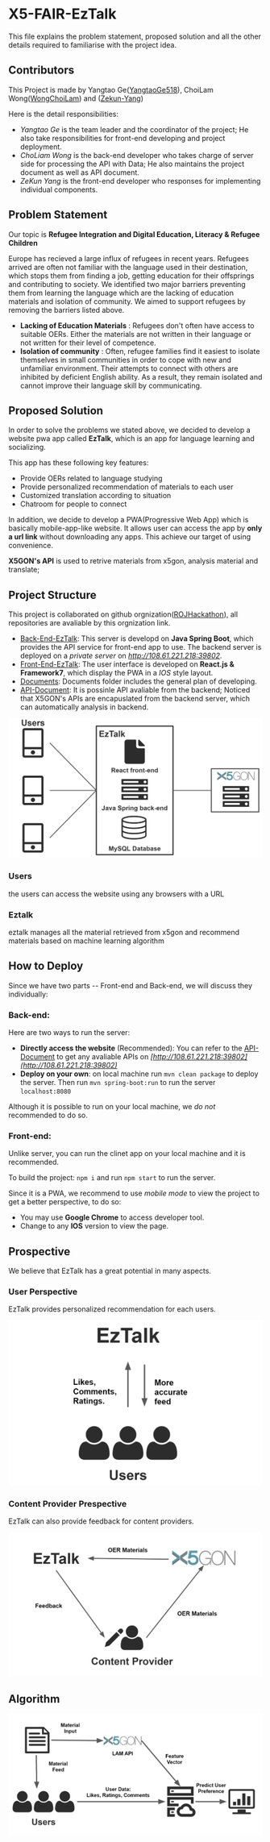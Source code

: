 # X5-FAIR-EzTalk
This file explains the problem statement, proposed solution and all the other details required to familiarise with the project idea.

## Contributors
This Project is made by Yangtao Ge([YangtaoGe518](https://github.com/YangtaoGe518)), ChoiLam Wong([WongChoiLam](https://github.com/WongChoiLam)) and ([Zekun-Yang](https://github.com/Zekun-Yang))

Here is the detail responsibilities:
* *Yangtao Ge* is the team leader and the coordinator of the project; He also take responsibilities for front-end developing and project deployment.
* *ChoLiam Wong* is the back-end developer who takes charge of server side for processing the API with Data; He also maintains the project document as well as API document.
* *ZeKun Yang* is the front-end developer who responses for implementing individual components.

## Problem Statement
Our topic is **Refugee Integration and Digital Education, Literacy & Refugee Children**

Europe has recieved a large influx of refugees in recent years. Refugees arrived are often not familiar with the language used in their destination, which stops them from finding a job, getting education for their offsprings and contributing to society. We identified two major barriers preventing them from learning the language which are the lacking of education materials and isolation of community. We aimed to support refugees by removing the barriers listed above.

* **Lacking of Education Materials** : Refugees don't often have access to suitable OERs. Either the materials are not written in their language or not written for their level of competence.
* **Isolation of community** : Often, refugee families find it easiest to isolate themselves in small communities in order to cope with new and unfamiliar environment. Their attempts to connect with others are inhibited by deficient English ability. As a result, they remain isolated and cannot improve their language skill by communicating.

## Proposed Solution
In order to solve the problems we stated above, we decided to develop a website pwa app called **EzTalk**, which is an app for language learning and socializing.

This app has these following key features:
* Provide OERs related to language studying
* Provide personalized recommendation of materials to each user
* Customized translation according to situation
* Chatroom for people to connect

In addition, we decide to develop a PWA(Progressive Web App) which is basically mobile-app-like website. It allows user can access the app by **only a url link** without downloading any apps.
This achieve our target of using convenience.

**X5GON's API** is used to retrive materials from x5gon, analysis material and translate;

## Project Structure
This project is collaborated on github orgnization([ROJHackathon](https://github.com/ROJHackathon)), all repositories are avaliable by this orgnization link.

* [Back-End-EzTalk](https://github.com/ROJHackathon/Back-end-EzTalk):
     This server is developd on **Java Spring Boot**, which provides the API service for front-end app to use. The backend server is deployed on a *private server* on *http://108.61.221.218:39802*. 
* [Front-End-EzTalk](https://github.com/ROJHackathon/Front-end-EzTalk):
    The user interface is developed on **React.js & Framework7**, which display the PWA in a *IOS* style layout.
* [Documents](https://github.com/ROJHackathon/Documents):
    Documents folder includes the general plan of developing.
* [API-Document](https://github.com/ROJHackathon/API-Documents):
    It is possinle API avaliable from the backend; Noticed that X5GON's APIs are encapuslated from the backend server, which can automatically analysis in backend.

![Structure](/assets/structure.png)

### Users
the users can access the website using any browsers with a URL
### Eztalk
eztalk manages all the material retrieved from x5gon and recommend materials based on machine learning algorithm




## How to Deploy 
Since we have two parts -- Front-end and Back-end, we will discuss they individually:
### Back-end:
Here are two ways to run the server:
* **Directly access the website** (Recommended): You can refer to the [API-Document](https://github.com/ROJHackathon/API-Documents) to get any avaliable APIs on *[http://108.61.221.218:39802](http://108.61.221.218:39802)* 
* **Deploy on your own**: on local machine run `mvn clean package` to deploy the server. Then run `mvn spring-boot:run` to run the server `localhost:8080`

Although it is possible to run on your local machine, we *do not* recommended to do so.

### Front-end:
Unlike server, you can run the clinet app on your local machine and it is recommended. 

To build the project: `npm i` and run `npm start` to run the server. 

Since it is a PWA, we recommend to use *mobile mode* to view the project to get a better perspective, to do so:
* You may use **Google Chrome** to access developer tool.
* Change to any **IOS** version to view the page.

## Prospective

We believe that EzTalk has a great potential in many aspects.

### User Perspective

EzTalk provides personalized recommendation for each users.

![User](/assets/user.png)

### Content Provider Prespective

EzTalk can also provide feedback for content providers.

![Provider](/assets/provider.png)

## Algorithm

![Algorithm](/assets/algorithm.png)